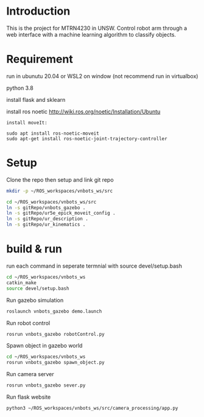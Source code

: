 # Introduction
This is the project for MTRN4230 in UNSW. Control robot arm through a web interface with a machine learning algorithm to classify objects.
# Requirement 
run in ubunutu 20.04 or WSL2 on window
(not recommend run in virtualbox)

python 3.8

install flask and sklearn

install ros noetic http://wiki.ros.org/noetic/Installation/Ubuntu

	install moveIt:

	sudo apt install ros-noetic-moveit
	sudo apt-get install ros-noetic-joint-trajectory-controller



# Setup 
Clone the repo then setup and link git repo
```bash
mkdir -p ~/ROS_workspaces/vnbots_ws/src

cd ~/ROS_workspaces/vnbots_ws/src
ln -s gitRepo/vnbots_gazebo .
ln -s gitRepo/ur5e_epick_moveit_config .
ln -s gitRepo/ur_description .
ln -s gitRepo/ur_kinematics .
```

# build & run
run each command in seperate termnial with source devel/setup.bash
```bash
cd ~/ROS_workspaces/vnbots_ws
catkin_make
source devel/setup.bash
```
Run gazebo simulation
```bash
roslaunch vnbots_gazebo demo.launch
```
Run robot control
```bash
rosrun vnbots_gazebo robotControl.py
```
Spawn object in gazebo world
```bash
cd ~/ROS_workspaces/vnbots_ws
rosrun vnbots_gazebo spawn_object.py
```
Run camera server
```bash
rosrun vnbots_gazebo sever.py
```
Run flask website
```bash
python3 ~/ROS_workspaces/vnbots_ws/src/camera_processing/app.py 
```
